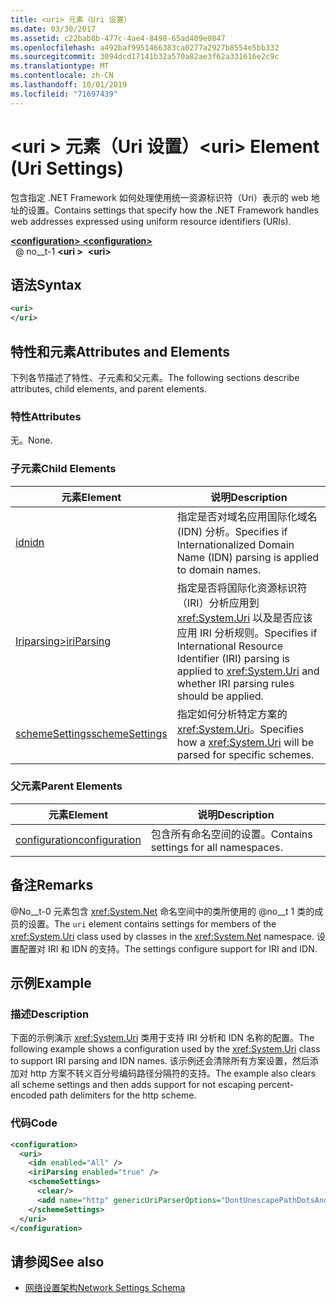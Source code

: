```yaml
---
title: <uri> 元素（Uri 设置）
ms.date: 03/30/2017
ms.assetid: c22bab8b-477c-4ae4-8498-65ad409e0847
ms.openlocfilehash: a492baf9951466383ca0277a2927b8554e5bb332
ms.sourcegitcommit: 3094dcd17141b32a570a82ae3f62a331616e2c9c
ms.translationtype: MT
ms.contentlocale: zh-CN
ms.lasthandoff: 10/01/2019
ms.locfileid: "71697439"
---
```

# <a name="uri-element-uri-settings"></a><span data-ttu-id="2bd10-102">\<uri > 元素（Uri 设置）</span><span class="sxs-lookup"><span data-stu-id="2bd10-102">\<uri> Element (Uri Settings)</span></span>
<span data-ttu-id="2bd10-103">包含指定 .NET Framework 如何处理使用统一资源标识符（Uri）表示的 web 地址的设置。</span><span class="sxs-lookup"><span data-stu-id="2bd10-103">Contains settings that specify how the .NET Framework handles web addresses expressed using uniform resource identifiers (URIs).</span></span>  
  
[<span data-ttu-id="2bd10-104"> **\<configuration>** </span><span class="sxs-lookup"><span data-stu-id="2bd10-104">**\<configuration>**</span></span>](../configuration-element.md)  
<span data-ttu-id="2bd10-105">&nbsp; @ no__t-1 **\<uri >**</span><span class="sxs-lookup"><span data-stu-id="2bd10-105">&nbsp;&nbsp;**\<uri>**</span></span>  
  
## <a name="syntax"></a><span data-ttu-id="2bd10-106">语法</span><span class="sxs-lookup"><span data-stu-id="2bd10-106">Syntax</span></span>  
  
```xml  
<uri>  
</uri>  
```  
  
## <a name="attributes-and-elements"></a><span data-ttu-id="2bd10-107">特性和元素</span><span class="sxs-lookup"><span data-stu-id="2bd10-107">Attributes and Elements</span></span>  
 <span data-ttu-id="2bd10-108">下列各节描述了特性、子元素和父元素。</span><span class="sxs-lookup"><span data-stu-id="2bd10-108">The following sections describe attributes, child elements, and parent elements.</span></span>  
  
### <a name="attributes"></a><span data-ttu-id="2bd10-109">特性</span><span class="sxs-lookup"><span data-stu-id="2bd10-109">Attributes</span></span>  
 <span data-ttu-id="2bd10-110">无。</span><span class="sxs-lookup"><span data-stu-id="2bd10-110">None.</span></span>  
  
### <a name="child-elements"></a><span data-ttu-id="2bd10-111">子元素</span><span class="sxs-lookup"><span data-stu-id="2bd10-111">Child Elements</span></span>  
  
|<span data-ttu-id="2bd10-112">**元素**</span><span class="sxs-lookup"><span data-stu-id="2bd10-112">**Element**</span></span>|<span data-ttu-id="2bd10-113">**说明**</span><span class="sxs-lookup"><span data-stu-id="2bd10-113">**Description**</span></span>|  
|-----------------|---------------------|  
|[<span data-ttu-id="2bd10-114">idn</span><span class="sxs-lookup"><span data-stu-id="2bd10-114">idn</span></span>](idn-element-uri-settings.md)|<span data-ttu-id="2bd10-115">指定是否对域名应用国际化域名 (IDN) 分析。</span><span class="sxs-lookup"><span data-stu-id="2bd10-115">Specifies if Internationalized Domain Name (IDN) parsing is applied to domain names.</span></span>|  
|[<span data-ttu-id="2bd10-116">Iriparsing></span><span class="sxs-lookup"><span data-stu-id="2bd10-116">iriParsing</span></span>](iriparsing-element-uri-settings.md)|<span data-ttu-id="2bd10-117">指定是否将国际化资源标识符（IRI）分析应用到 <xref:System.Uri> 以及是否应该应用 IRI 分析规则。</span><span class="sxs-lookup"><span data-stu-id="2bd10-117">Specifies if International Resource Identifier (IRI) parsing is applied to <xref:System.Uri> and whether IRI parsing rules should be applied.</span></span>|  
|[<span data-ttu-id="2bd10-118">schemeSettings</span><span class="sxs-lookup"><span data-stu-id="2bd10-118">schemeSettings</span></span>](schemesettings-element-uri-settings.md)|<span data-ttu-id="2bd10-119">指定如何分析特定方案的 <xref:System.Uri>。</span><span class="sxs-lookup"><span data-stu-id="2bd10-119">Specifies how a <xref:System.Uri> will be parsed for specific schemes.</span></span>|  
  
### <a name="parent-elements"></a><span data-ttu-id="2bd10-120">父元素</span><span class="sxs-lookup"><span data-stu-id="2bd10-120">Parent Elements</span></span>  
  
|<span data-ttu-id="2bd10-121">**元素**</span><span class="sxs-lookup"><span data-stu-id="2bd10-121">**Element**</span></span>|<span data-ttu-id="2bd10-122">**说明**</span><span class="sxs-lookup"><span data-stu-id="2bd10-122">**Description**</span></span>|  
|-----------------|---------------------|  
|[<span data-ttu-id="2bd10-123">configuration</span><span class="sxs-lookup"><span data-stu-id="2bd10-123">configuration</span></span>](../configuration-element.md)|<span data-ttu-id="2bd10-124">包含所有命名空间的设置。</span><span class="sxs-lookup"><span data-stu-id="2bd10-124">Contains settings for all namespaces.</span></span>|  
  
## <a name="remarks"></a><span data-ttu-id="2bd10-125">备注</span><span class="sxs-lookup"><span data-stu-id="2bd10-125">Remarks</span></span>  
 <span data-ttu-id="2bd10-126">@No__t-0 元素包含 <xref:System.Net> 命名空间中的类所使用的 @no__t 1 类的成员的设置。</span><span class="sxs-lookup"><span data-stu-id="2bd10-126">The `uri` element contains settings for members of the <xref:System.Uri> class used by classes in the <xref:System.Net> namespace.</span></span> <span data-ttu-id="2bd10-127">设置配置对 IRI 和 IDN 的支持。</span><span class="sxs-lookup"><span data-stu-id="2bd10-127">The settings configure support for IRI and IDN.</span></span>  
  
## <a name="example"></a><span data-ttu-id="2bd10-128">示例</span><span class="sxs-lookup"><span data-stu-id="2bd10-128">Example</span></span>  
  
### <a name="description"></a><span data-ttu-id="2bd10-129">描述</span><span class="sxs-lookup"><span data-stu-id="2bd10-129">Description</span></span>  
 <span data-ttu-id="2bd10-130">下面的示例演示 <xref:System.Uri> 类用于支持 IRI 分析和 IDN 名称的配置。</span><span class="sxs-lookup"><span data-stu-id="2bd10-130">The following example shows a configuration used by the <xref:System.Uri> class to support IRI parsing and IDN names.</span></span> <span data-ttu-id="2bd10-131">该示例还会清除所有方案设置，然后添加对 http 方案不转义百分号编码路径分隔符的支持。</span><span class="sxs-lookup"><span data-stu-id="2bd10-131">The example also clears all scheme settings and then adds support for not escaping percent-encoded path delimiters for the http scheme.</span></span>  
  
### <a name="code"></a><span data-ttu-id="2bd10-132">代码</span><span class="sxs-lookup"><span data-stu-id="2bd10-132">Code</span></span>  
  
```xml  
<configuration>  
  <uri>  
    <idn enabled="All" />  
    <iriParsing enabled="true" />  
    <schemeSettings>  
      <clear/>  
      <add name="http" genericUriParserOptions="DontUnescapePathDotsAndSlashes"/>  
    </schemeSettings>  
  </uri>  
</configuration>  
```  
  
## <a name="see-also"></a><span data-ttu-id="2bd10-133">请参阅</span><span class="sxs-lookup"><span data-stu-id="2bd10-133">See also</span></span>

- [<span data-ttu-id="2bd10-134">网络设置架构</span><span class="sxs-lookup"><span data-stu-id="2bd10-134">Network Settings Schema</span></span>](index.md)

